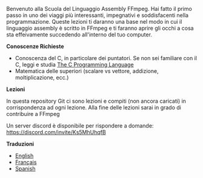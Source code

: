 Benvenuto alla Scuola del Linguaggio Assembly FFmpeg. Hai fatto il primo passo in uno dei viaggi più interessanti, impegnativi e soddisfacenti nella programmazione. Queste lezioni ti daranno una base nel modo in cui il linguaggio assembly è scritto in FFmpeg e ti faranno aprire gli occhi a cosa sta effeivamente succedendo all'interno del tuo computer.

**Conoscenze Richieste**

* Conoscenza del C, in particolare dei puntatori. Se non sei familiare con il C, leggi e studia [The C Programming Language](https://en.wikipedia.org/wiki/The_C_Programming_Language)
* Matematica delle superiori (scalare vs vettore, addizione, moltiplicazione, ecc.)

**Lezioni**

In questa repository Git ci sono lezioni e compiti (non ancora caricati) in corrispondenza ad ogni lezione. Alla fine delle lezioni sarai in grado di contribuire a FFmpeg

Un server discord è disponibile per rispondere a domande:
https://discord.com/invite/Ks5MhUhqfB

**Traduzioni**

* [English](./README.md)
* [Français](./README.fr.md)
* [Spanish](./README.es.md)

